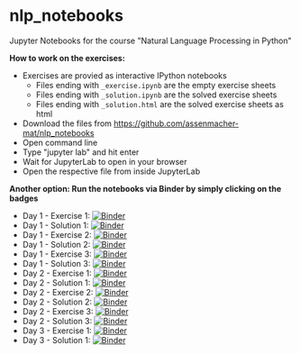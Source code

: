 # nlp_notebooks
Jupyter Notebooks for the course "Natural Language Processing in Python"

__How to work on the exercises:__ 

- Exercises are provied as interactive IPython notebooks
    + Files ending with ``_exercise.ipynb`` are the empty exercise sheets
    + Files ending with ``_solution.ipynb`` are the solved exercise sheets
    + Files ending with ``_solution.html`` are the solved exercise sheets as html
- Download the files from https://github.com/assenmacher-mat/nlp_notebooks
- Open command line
- Type "jupyter lab" and hit enter
- Wait for JupyterLab to open in your browser
- Open the respective file from inside JupyterLab

__Another option: Run the notebooks via Binder by simply clicking on the badges__

- Day 1 - Exercise 1: [![Binder](https://mybinder.org/static/images/badge_logo.svg?v=117793ab76524046ef44e2d2d5af220c)](https://mybinder.org/v2/gh/assenmacher-mat/nlp_notebooks/master?filepath=day1_ex1_preprocessing_exercise.ipynb)
- Day 1 - Solution 1: [![Binder](https://mybinder.org/static/images/badge_logo.svg?v=117793ab76524046ef44e2d2d5af220c)](https://mybinder.org/v2/gh/assenmacher-mat/nlp_notebooks/master?filepath=day1_ex1_preprocessing_solution.ipynb)
- Day 1 - Exercise 2: [![Binder](https://mybinder.org/static/images/badge_logo.svg?v=117793ab76524046ef44e2d2d5af220c)](https://mybinder.org/v2/gh/assenmacher-mat/nlp_notebooks/master?filepath=day1_ex2_representing-docs_exercise.ipynb)
- Day 1 - Solution 2: [![Binder](https://mybinder.org/static/images/badge_logo.svg?v=117793ab76524046ef44e2d2d5af220c)](https://mybinder.org/v2/gh/assenmacher-mat/nlp_notebooks/master?filepath=day1_ex2_representing-docs_solution.ipynb)
- Day 1 - Exercise 3: [![Binder](https://mybinder.org/static/images/badge_logo.svg?v=117793ab76524046ef44e2d2d5af220c)](https://mybinder.org/v2/gh/assenmacher-mat/nlp_notebooks/master?filepath=day1_ex3_sentiment-analysis_exercise.ipynb)
- Day 1 - Solution 3: [![Binder](https://mybinder.org/static/images/badge_logo.svg?v=117793ab76524046ef44e2d2d5af220c)](https://mybinder.org/v2/gh/assenmacher-mat/nlp_notebooks/master?filepath=day1_ex3_sentiment-analysis_solution.ipynb)
- Day 2 - Exercise 1: [![Binder](https://mybinder.org/static/images/badge_logo.svg?v=117793ab76524046ef44e2d2d5af220c)](https://mybinder.org/v2/gh/assenmacher-mat/nlp_notebooks/master?filepath=day2_ex1_word2vec_Exercise.ipynb)
- Day 2 - Solution 1: [![Binder](https://mybinder.org/static/images/badge_logo.svg?v=117793ab76524046ef44e2d2d5af220c)](https://mybinder.org/v2/gh/assenmacher-mat/nlp_notebooks/master?filepath=day2_ex1_word2vec_solution.ipynb)
- Day 2 - Exercise 2: [![Binder](https://mybinder.org/static/images/badge_logo.svg?v=117793ab76524046ef44e2d2d5af220c)](https://mybinder.org/v2/gh/assenmacher-mat/nlp_notebooks/master?filepath=day2_ex2_doc2vec_exercise.ipynb)
- Day 2 - Solution 2: [![Binder](https://mybinder.org/static/images/badge_logo.svg?v=117793ab76524046ef44e2d2d5af220c)](https://mybinder.org/v2/gh/assenmacher-mat/nlp_notebooks/master?filepath=day2_ex2_doc2vec_solution.ipynb)
- Day 2 - Exercise 3: [![Binder](https://mybinder.org/static/images/badge_logo.svg?v=117793ab76524046ef44e2d2d5af220c)](https://mybinder.org/v2/gh/assenmacher-mat/nlp_notebooks/master?filepath=day2_ex3_fastText_exercise.ipynb)
- Day 2 - Solution 3: [![Binder](https://mybinder.org/static/images/badge_logo.svg?v=117793ab76524046ef44e2d2d5af220c)](https://mybinder.org/v2/gh/assenmacher-mat/nlp_notebooks/master?filepath=day2_ex3_fastText_solution.ipynb)
- Day 3 - Exercise 1: [![Binder](https://mybinder.org/static/images/badge_logo.svg?v=117793ab76524046ef44e2d2d5af220c)](https://mybinder.org/v2/gh/assenmacher-mat/nlp_notebooks/master?filepath=day3_ex1_simpletransformers_exercise.ipynb)
- Day 3 - Solution 1: [![Binder](https://mybinder.org/static/images/badge_logo.svg?v=117793ab76524046ef44e2d2d5af220c)](https://mybinder.org/v2/gh/assenmacher-mat/nlp_notebooks/master?filepath=day3_ex1_simpletransformers_solution.ipynb)

